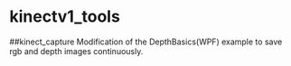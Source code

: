 # kinectv1_tools

##kinect_capture
Modification of the DepthBasics(WPF) example to save rgb and depth images continuously.

